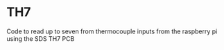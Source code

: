 # TH7
Code to read up to seven from thermocouple inputs  from the raspberry pi using the SDS TH7 PCB
